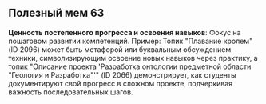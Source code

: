 ## Полезный мем 63

**Ценность постепенного прогресса и освоения навыков**: Фокус на пошаговом развитии компетенций. Пример: Топик "Плавание кролем" (ID 2096) может быть метафорой или буквальным обсуждением техники, символизирующим освоение новых навыков через практику, а топик "Описание проекта 'Разработка онтологии предметной области "Геология и Разработка"'" (ID 2066) демонстрирует, как студенты документируют свой прогресс в сложном проекте, подчеркивая важность последовательных шагов.